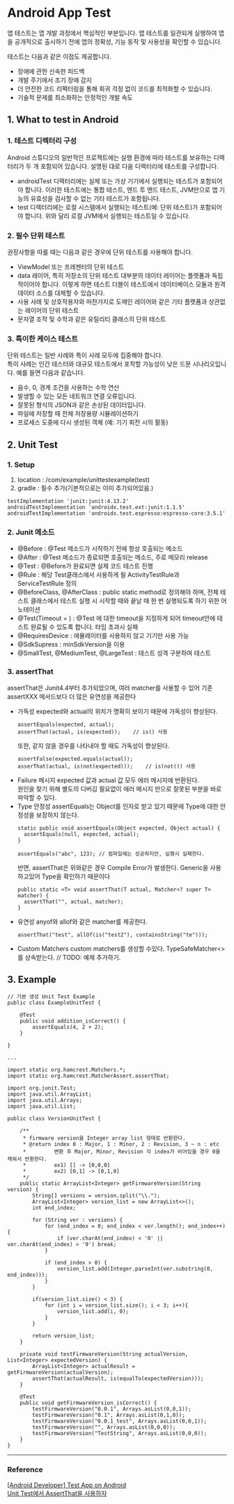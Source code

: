 # Android App Test

앱 테스트는 앱 개발 과정에서 핵심적인 부분입니다. 앱 테스트를 일관되게 실행하여 앱을 공개적으로 출시하기 전에 앱의 정확성, 기능 동작 및 사용성을 확인할 수 있습니다.

테스트는 다음과 같은 이점도 제공합니다.

* 장애에 관한 신속한 피드백
* 개발 주기에서 조기 장애 감지
* 더 안전한 코드 리팩터링을 통해 회귀 걱정 없이 코드를 최적화할 수 있습니다.
* 기술적 문제를 최소화하는 안정적인 개발 속도



## 1. What to test in Android

### 1. 테스트 디렉터리 구성

Android 스튜디오의 일반적인 프로젝트에는 실행 환경에 따라 테스트를 보유하는 디렉터리가 두 개 포함되어 있습니다. 설명된 대로 다음 디렉터리에 테스트를 구성합니다.

- androidTest 디렉터리에는 실제 또는 가상 기기에서 실행되는 테스트가 포함되어야 합니다. 이러한 테스트에는 통합 테스트, 엔드 투 엔드 테스트, JVM만으로 앱 기능의 유효성을 검사할 수 없는 기타 테스트가 포함됩니다.
- test 디렉터리에는 로컬 시스템에서 실행되는 테스트(예: 단위 테스트)가 포함되어야 합니다. 위와 달리 로컬 JVM에서 실행되는 테스트일 수 있습니다.

### 2. 필수 단위 테스트

권장사항을 따를 때는 다음과 같은 경우에 단위 테스트를 사용해야 합니다.

- ViewModel 또는 프레젠터의 단위 테스트
- data 레이어, 특히 저장소의 단위 테스트 대부분의 데이터 레이어는 플랫폼과 독립적이어야 합니다. 이렇게 하면 테스트 더블이 테스트에서 데이터베이스 모듈과 원격 데이터 소스를 대체할 수 있습니다.
- 사용 사례 및 상호작용자와 마찬가지로 도메인 레이어와 같은 기타 플랫폼과 상관없는 레이어의 단위 테스트
- 문자열 조작 및 수학과 같은 유틸리티 클래스의 단위 테스트

### 3. 특이한 케이스 테스트

단위 테스트는 일반 사례와 특이 사례 모두에 집중해야 합니다.  
특이 사례는 인간 테스터와 대규모 테스트에서 포착할 가능성이 낮은 드문 시나리오입니다. 예를 들면 다음과 같습니다.

- 음수, 0, 경계 조건을 사용하는 수학 연산
- 발생할 수 있는 모든 네트워크 연결 오류입니다.
- 잘못된 형식의 JSON과 같은 손상된 데이터입니다.
- 파일에 저장할 때 전체 저장용량 시뮬레이션하기
- 프로세스 도중에 다시 생성된 객체 (예: 기기 회전 시의 활동)

## 2. Unit Test
### 1. Setup
1. location : /com/example/unittestexample(test)
2. gradle : 필수 추가(기본적으로는 이미 추가되어있음.)
```
testImplementation 'junit:junit:4.13.2'
androidTestImplementation 'androidx.test.ext:junit:1.1.5'
androidTestImplementation 'androidx.test.espresso:espresso-core:3.5.1'
```
### 2. Junit 메소드
- @Before : @Test 메소드가 시작하기 전에 항상 호출되는 메소드
- @After : @Test 메소드가 종료되면 호출되는 메소드, 주로 메모리 release
- @Test : @Before가 완료되면 실제 코드 테스트 진행
- @Rule : 해당 Test클래스에서 사용하게 될 ActivityTestRule과 ServiceTestRule 정의
- @BeforeClass, @AfterClass : public static method로 정의해야 하며, 전체 테스트 클래스에서 테스트 실행 시 시작할 때와 끝날 때 한 번 실행되도록 하기 위한 어노테이션
- @Test(Timeout = ) : @Test 에 대한 timeout을 지정하게 되어 timeout안에 테스트 완료될 수 있도록 합니다. 타임 초과시 실패
- @RequiresDevice : 에뮬레이터를 사용하지 않고 기기만 사용 가능
- @SdkSupress : minSdkVersion을 이용
- @SmallTest, @MediumTest, @LargeTest : 테스트 성격 구분하여 테스트

### 3. assertThat
assertThat은 Junit4.4부터 추가되었으며, 여러 matcher를 사용할 수 있어 기존 assertXXX 메서드보다 더 많은 유연성을 제공한다  
- 가독성
  expected와 actual의 위치가 명확히 보이기 때문에 가독성이 향상된다.
  ```
  assertEquals(expected, actual);
  assertThat(actual, is(expected));    // is() 사용
  ```
  또한, 같지 않을 경우를 나타내야 할 때도 가독성이 향상된다.
  ```
  assertFalse(expected.equals(actual));
  asserThat(actual, is(not(expected)));    // is(not()) 사용
  ```
- Failure 메시지
  expected 값과 actual 값 모두 에러 메시지에 반환된다.  
  원인을 찾기 위해 별도의 디버깅 필요없이 에러 메시지 만으로 잘못된 부분을 바로 파악할 수 있다.
- Type 안정성
  assertEquals는 Object를 인자로 받고 있기 때문에 Type에 대한 안정성을 보장하지 않는다.
  ```
  static public void assertEquals(Object expected, Object actual) {
    assertEquals(null, expected, actual);
  }

  assertEquals("abc", 123); // 컴파일에는 성공하지만, 실행시 실패한다.
  ```
  반면, assertThat은 위와같은 경우 Compile Error가 발생한다.
  Generic을 사용하고있어 Type을 확인하기 때문이다
  ```
  public static <T> void assertThat(T actual, Matcher<? super T> matcher) {
    assertThat("", actual, matcher);
  }
  ```
- 유연성
   anyof와 allof와 같은 matcher를 제공한다.
  ```
  assertThat("test", allOf(is("test2"), containsString("te")));
  ```
- Custom Matchers
  custom matchers를 생성할 수있다. TypeSafeMatcher<>를 상속받는다.
  // TODO: 예제 추가하기.  

## 3. Example
```
// 기본 생성 Unit Test Example
public class ExampleUnitTest {

    @Test
    public void addition_isCorrect() {
        assertEquals(4, 2 + 2);
    }

}
```

```
...

import static org.hamcrest.Matchers.*;
import static org.hamcrest.MatcherAssert.assertThat;

import org.junit.Test;
import java.util.ArrayList;
import java.util.Arrays;
import java.util.List;

public class VersionUnitTest {

    /**
     * firmware version을 Integer array list 형태로 반환한다.
     * @return index 0 : Major, 1 : Minor, 2 : Revision, 3 ~ n : etc
     *         변환 후 Major, Minor, Revision 각 index가 비어있을 경우 0을 채워서 반환한다.
     *         ex1) [] -> [0,0,0]
     *         ex2) [0,1] -> [0,1,0]
     */
    public static ArrayList<Integer> getFirmwareVersion(String version) {
        String[] versions = version.split("\\.");
        ArrayList<Integer> version_list = new ArrayList<>();
        int end_index;

        for (String ver : versions) {
            for (end_index = 0; end_index < ver.length(); end_index++) {
                if (ver.charAt(end_index) < '0' || ver.charAt(end_index) > '9') break;
            }

            if (end_index > 0) {
                version_list.add(Integer.parseInt(ver.substring(0, end_index)));
            }
        }

        if(version_list.size() < 3) {
            for (int i = version_list.size(); i < 3; i++){
                version_list.add(i, 0);
            }
        }

        return version_list;
    }

    private void testFirmwareVersion(String actualVersion, List<Integer> expectedVersion) {
        ArrayList<Integer> actualResult = getFirmwareVersion(actualVersion);
        assertThat(actualResult, is(equalTo(expectedVersion)));
    }

    @Test
    public void getFirmwareVersion_isCorrect() {
        testFirmwareVersion("0.0.1", Arrays.asList(0,0,1));
        testFirmwareVersion("0.1", Arrays.asList(0,1,0));
        testFirmwareVersion("0.0.1_test", Arrays.asList(0,0,1));
        testFirmwareVersion("", Arrays.asList(0,0,0));
        testFirmwareVersion("TestString", Arrays.asList(0,0,0));
    }
}
```
-----
### Reference
[[Android Developer] Test App on Android](https://developer.android.com/training/testing)  
[Unit Test에서 AssertThat을 사용하자](https://jongmin92.github.io/2020/03/31/Java/use-assertthat/)
